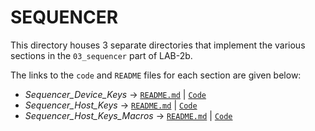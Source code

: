 # SEQUENCER

This directory houses 3 separate directories that implement the various sections in the `03_sequencer` part of LAB-2b.

The links to the `code` and `README` files for each section are given below:
- *Sequencer_Device_Keys* &#8594; [`README.md`](https://github.com/Ruturajn/Lab2b-esp/blob/main/lab2b_parts/03_sequencer/sequencer_device_keys/README.md) | [`Code`](https://github.com/Ruturajn/Lab2b-esp/tree/main/lab2b_parts/03_sequencer/sequencer_device_keys)
- *Sequencer_Host_Keys* &#8594; [`README.md`](https://github.com/Ruturajn/Lab2b-esp/blob/main/lab2b_parts/03_sequencer/sequencer_host_keys/README.md) | [`Code`](https://github.com/Ruturajn/Lab2b-esp/tree/main/lab2b_parts/03_sequencer/sequencer_host_keys)
- *Sequencer_Host_Keys_Macros* &#8594; [`README.md`](https://github.com/Ruturajn/Lab2b-esp/blob/main/lab2b_parts/03_sequencer/sequencer_host_keys_macros/README.md) | [`Code`](https://github.com/Ruturajn/Lab2b-esp/tree/main/lab2b_parts/03_sequencer/sequencer_host_keys_macros)
